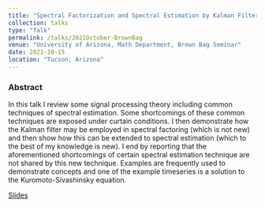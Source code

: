 ```yaml
---
title: "Spectral Factorization and Spectral Estimation by Kalman Filtering"
collection: talks
type: "Talk"
permalink: /talks/2021October-BrownBag
venue: "University of Arizona, Math Department, Brown Bag Seminar"
date: 2021-10-15
location: "Tucson, Arizona"
---
```


### Abstract
In this talk I review some signal processing theory including common techniques of spectral estimation.
Some shortcomings of these common techniques are exposed under curtain conditions.
I then demonstrate how the Kalman filter may be employed in spectral factoring (which is not new) and then show how this can be extended to spectral estimation (which to the best of my knowledge is new).
I end by reporting that the aforementioned shortcomings of certain spectral estimation technique are not shared by this new technique.
Examples are frequently used to demonstrate concepts and one of the example timeseries is a solution to the Kuromoto-Sivashinsky equation.


[Slides](/files/talks/BrownBagOctober2021.pdf)
